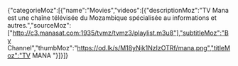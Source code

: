 {"categorieMoz":[{"name":"Movies","videos":[{"descriptionMoz":"TV Mana est une chaîne télévisée du Mozambique  spécialisée au informations et autres.","sourceMoz":["http://c3.manasat.com:1935/tvmz/tvmz3/playlist.m3u8"],"subtitleMoz":"By Channel","thumbMoz":"https://od.lk/s/M18yNjk1NzIzOTRf/mana.png","titleMoz":"TV MANA "}]}]}
